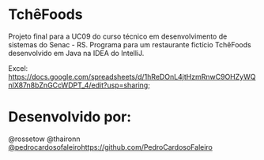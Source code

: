 # TchêFoods

Projeto final para a UC09 do curso técnico em desenvolvimento de sistemas do Senac - RS.
Programa para um restaurante fictício TchêFoods desenvolvido em Java na IDEA do IntelliJ.

Excel: https://docs.google.com/spreadsheets/d/1hReDOnL4jtHzmRnwC9OHZyWQnlX87n8bZnGCcWDPT_4/edit?usp=sharing;


# Desenvolvido por:

@rossetow
@thaironn
[@pedrocardosofaleiro](https://github.com/PedroCardosoFaleiro)https://github.com/PedroCardosoFaleiro
